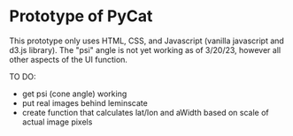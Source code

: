 # Prototype of PyCat 
This prototype only uses HTML, CSS, and Javascript (vanilla javascript and d3.js library). The "psi" angle is not yet working as of 3/20/23, however all other aspects of the UI function.

TO DO:
- get psi (cone angle) working
- put real images behind leminscate
- create function that calculates lat/lon and aWidth based on scale of actual image pixels
